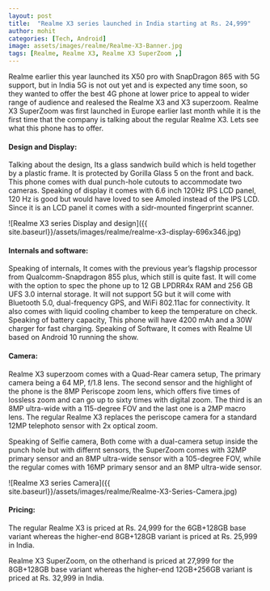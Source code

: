 ```yaml
---
layout: post
title:  "Realme X3 series launched in India starting at Rs. 24,999"
author: mohit
categories: [Tech, Android]
image: assets/images/realme/Realme-X3-Banner.jpg
tags: [Realme, Realme X3, Realme X3 SuperZoom ,]
---
```

Realme earlier this year launched its X50 pro with SnapDragon 865 with 5G support, but in India 5G is not out yet and is expected any time soon, so they wanted to offer the best 4G phone at lower price to appeal to wider range of audience and realesed the Realme X3 and X3 superzoom. Realme X3 SuperZoom was first launched in Europe earlier last month while it is the first time that the company is talking about the regular Realme X3. Lets see what this phone has to offer.

#### Design and Display:
Talking about the design, Its a glass sandwich build which is held together by a plastic frame. It is protected by Gorilla Glass 5 on the front and back. This phone comes with dual punch-hole cutouts to accommodate two cameras. Speaking of display it comes with 6.6 inch 120Hz IPS LCD panel, 120 Hz is good but would have loved to see Amoled instead of the IPS LCD. Since it is an LCD panel it comes with a sidr-mounted fingerprint scanner.

![Realme X3 series Display and design]({{ site.baseurl}}/assets/images/realme/realme-x3-display-696x346.jpg)

#### Internals and software:
Speaking of internals, It comes with the previous year’s flagship processor from Qualcomm-Snapdragon 855 plus, which still is quite fast. It will come with the option to spec the phone up to 12 GB LPDRR4x RAM and 256 GB UFS 3.0 internal storage. It will not support 5G but it will come with Bluetooth 5.0, dual-frequency GPS, and WiFi 802.11ac for connectivity. It also comes with liquid cooling chamber to keep the temperature on check. Speaking of battery capacity, This phone will have 4200 mAh and a 30W charger for fast charging. Speaking of Software, It comes with Realme UI based on Android 10 running the show.  

#### Camera:
Realme X3 superzoom comes with a Quad-Rear camera setup, The primary camera being a 64 MP, f/1.8 lens. The second sensor and the highlight of the phone is the 8MP Periscope zoom lens, which offers five times of lossless zoom and can go up to sixty times with digital zoom. The third is an 8MP ultra-wide with a 115-degree FOV and the last one is a 2MP macro lens. The regular Realme X3 replaces the periscope camera for a standard 12MP telephoto sensor with 2x optical zoom.

Speaking of Selfie camera, Both come with a dual-camera setup inside the punch hole but with differnt sensors, the SuperZoom comes with 32MP primary sensor and an 8MP ultra-wide sensor with a 105-degree FOV, while the regular comes with 16MP primary sensor and an 8MP ultra-wide sensor.

![Realme X3 series Camera]({{ site.baseurl}}/assets/images/realme/Realme-X3-Series-Camera.jpg)

#### Pricing:
The regular Realme X3 is priced at Rs. 24,999 for the 6GB+128GB base variant whereas the higher-end 8GB+128GB variant is priced at Rs. 25,999 in India.

Realme X3 SuperZoom, on the otherhand is priced at 27,999 for the 8GB+128GB base variant whereas the higher-end 12GB+256GB variant is priced at Rs. 32,999 in India.
